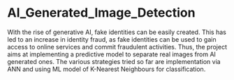 # AI_Generated_Image_Detection
With the rise of generative AI, fake identities can be easily created. This has led to an increase in identity fraud, as fake identities can be used to gain access to online services and commit fraudulent activities. Thus, the project aims at implementing a predictive model to separate real images from AI generated ones.
The various strategies tried so far are implementation via ANN and using ML model of K-Nearest Neighbours for classification.
